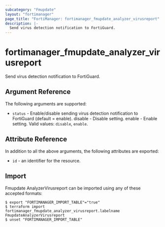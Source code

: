 ```yaml
---
subcategory: "Fmupdate"
layout: "fortimanager"
page_title: "FortiManager: fortimanager_fmupdate_analyzer_virusreport"
description: |-
  Send virus detection notification to FortiGuard.
---
```


# fortimanager_fmupdate_analyzer_virusreport
Send virus detection notification to FortiGuard.

## Argument Reference


The following arguments are supported:


* `status` - Enable/disable sending virus detection notification to FortiGuard (default = enable). disable - Disable setting. enable - Enable setting. Valid values: `disable`, `enable`.



## Attribute Reference

In addition to all the above arguments, the following attributes are exported:
* `id` - an identifier for the resource.

## Import

Fmupdate AnalyzerVirusreport can be imported using any of these accepted formats:
```
$ export "FORTIMANAGER_IMPORT_TABLE"="true"
$ terraform import fortimanager_fmupdate_analyzer_virusreport.labelname FmupdateAnalyzerVirusreport
$ unset "FORTIMANAGER_IMPORT_TABLE"
```


